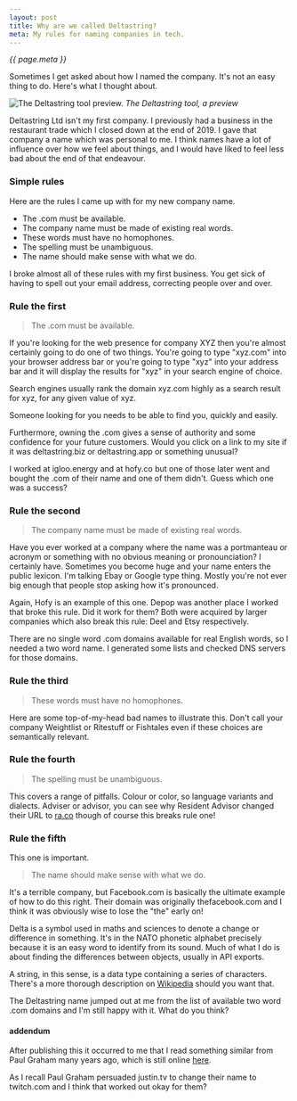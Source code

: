 ```yaml
---
layout: post
title: Why are we called Deltastring?
meta: My rules for naming companies in tech.
---
```


*{{ page.meta }}*

Sometimes I get asked about how I named the company. It's not an easy thing to do. Here's what I thought about.

<p><img src="/public/img/tool.jpeg" alt="The Deltastring tool preview." style="mix-blend-mode: darken;">
<em>The Deltastring tool, a preview</em></p>

Deltastring Ltd isn't my first company. I previously had a business in the restaurant trade<!--excerpt-end--> which I closed down at the end of 2019. I gave that company a name which was personal to me. I think names have a lot of influence over how we feel about things, and I would have liked to feel less bad about the end of that endeavour.

### Simple rules

Here are the rules I came up with for my new company name.

* The .com must be available.
* The company name must be made of existing real words.
* These words must have no homophones.
* The spelling must be unambiguous.
* The name should make sense with what we do.

I broke almost all of these rules with my first business. You get sick of having to spell out your email address, correcting people over and over.

### Rule the first

> The .com must be available.

If you're looking for the web presence for company XYZ then you're almost certainly going to do one of two things. You're going to type "xyz.com" into your browser address bar or you're going to type "xyz" into your address bar and it will display the results for "xyz" in your search engine of choice.

Search engines usually rank the domain xyz.com highly as a search result for xyz, for any given value of xyz.

Someone looking for you needs to be able to find you, quickly and easily.

Furthermore, owning the .com gives a sense of authority and some confidence for your future customers. Would you click on a link to my site if it was deltastring.biz or deltastring.app or something unusual?

I worked at igloo.energy and at hofy.co but one of those later went and bought the .com of their name and one of them didn't. Guess which one was a success?

### Rule the second

> The company name must be made of existing real words.

Have you ever worked at a company where the name was a portmanteau or acronym or something with no obvious meaning or pronounciation? I certainly have. Sometimes you become huge and your name enters the public lexicon. I'm talking Ebay or Google type thing. Mostly you're not ever big enough that people stop asking how it's pronounced.

Again, Hofy is an example of this one. Depop was another place I worked that broke this rule. Did it work for them? Both were acquired by larger companies which also break this rule: Deel and Etsy respectively.

There are no single word .com domains available for real English words, so I needed a two word name. I generated some lists and checked DNS servers for those domains.

### Rule the third

> These words must have no homophones.

Here are some top-of-my-head bad names to illustrate this. Don't call your company Weightlist or Ritestuff or Fishtales even if these choices are semantically relevant.

### Rule the fourth

> The spelling must be unambiguous.

This covers a range of pitfalls. Colour or color, so language variants and dialects. Adviser or advisor, you can see why Resident Advisor changed their URL to [ra.co](https://ra.co) though of course this breaks rule one!

### Rule the fifth

This one is important.

> The name should make sense with what we do.

It's a terrible company, but Facebook.com is basically the ultimate example of how to do this right. Their domain was originally thefacebook.com and I think it was obviously wise to lose the "the" early on!

Delta is a symbol used in maths and sciences to denote a change or difference in something. It's in the NATO phonetic alphabet precisely because it is an easy word to identify from its sound. Much of what I do is about finding the differences between objects, usually in API exports.

A string, in this sense, is a data type containing a series of characters. There's a more thorough description on [Wikipedia](https://en.wikipedia.org/wiki/String_(computer_science)) should you want that.

The Deltastring name jumped out at me from the list of available two word .com domains and I'm still happy with it. What do you think?

#### addendum

After publishing this it occurred to me that I read something similar from Paul Graham many years ago, which is still online [here](https://paulgraham.com/name.html).

As I recall Paul Graham persuaded justin.tv to change their name to twitch.com and I think that worked out okay for them?